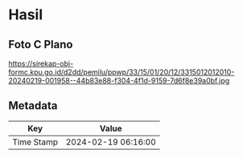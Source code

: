 # Hasil

## Foto C Plano

https://sirekap-obj-formc.kpu.go.id/d2dd/pemilu/ppwp/33/15/01/20/12/3315012012010-20240219-001958--44b83e88-f304-4f1d-9159-7d6f8e39a0bf.jpg


## Metadata

| Key        | Value               |
| ---------- | ------------------- |
| Time Stamp | 2024-02-19 06:16:00 |



